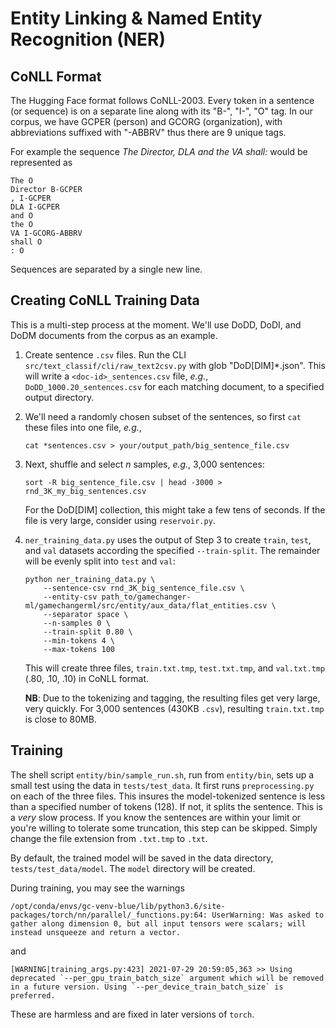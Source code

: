 # Entity Linking & Named Entity Recognition (NER)

## CoNLL Format
The Hugging Face format follows CoNLL-2003. Every token in a sentence (or sequence) is on a separate
line along with its "B-", "I-", "O" tag. In our corpus, we have GCPER (person) and GCORG 
(organization), with abbreviations suffixed with "-ABBRV"
thus there are 9 unique tags.

For example the sequence _The Director, DLA and the VA shall:_ would be represented as
```
The O
Director B-GCPER
, I-GCPER
DLA I-GCPER
and O
the O
VA I-GCORG-ABBRV
shall O
: O

```
Sequences are separated by a single new line.

## Creating CoNLL Training Data
This is a multi-step process at the moment. We'll use DoDD, DoDI, and DoDM documents from the corpus as an example.

1. Create sentence `.csv` files. Run the CLI `src/text_classif/cli/raw_text2csv.py` with glob "DoD[DIM]*.json".
This will write a `<doc-id>_sentences.csv` file, _e.g._, `DoDD_1000.20_sentences.csv` for each
matching document, to a specified output directory.

2. We'll need a randomly chosen subset of the sentences, so first `cat` these files into one file, 
_e.g._, 
    ```
    cat *sentences.csv > your/output_path/big_sentence_file.csv
    ```
   
3. Next, shuffle and select *n* samples, _e.g._, 3,000 sentences:
    ```
    sort -R big_sentence_file.csv | head -3000 > rnd_3K_my_big_sentences.csv
    ```
   For the DoD[DIM] collection, this might take a few tens of seconds. If the file is very large,
   consider using `reservoir.py`.
   
4. `ner_training_data.py` uses the output of Step 3 to create `train`, `test`, and `val` datasets according
    the specified `--train-split`. The remainder will be evenly split into `test` and `val`:
    ```
    python ner_training_data.py \
        --sentence-csv rnd_3K_big_sentence_file.csv \
        --entity-csv path_to/gamechanger-ml/gamechangerml/src/entity/aux_data/flat_entities.csv \
        --separator space \
        --n-samples 0 \
        --train-split 0.80 \
        --min-tokens 4 \
        --max-tokens 100
    ```
   This will create three files, `train.txt.tmp`, `test.txt.tmp`, and `val.txt.tmp` (.80, .10, .10) in CoNLL format.
   
   **NB**: Due to the tokenizing and tagging, the resulting files get very large, very quickly. For 3,000 sentences (430KB `.csv`),
   resulting `train.txt.tmp` is close to 80MB.

## Training
The shell script `entity/bin/sample_run.sh`, run from `entity/bin`, sets up a small test using the
data in `tests/test_data`. It first runs `preprocessing.py` on each of the three files. This insures
the model-tokenized sentence is less than a specified number of tokens (128). If not, it splits the sentence.
This is a _very_ slow process. If you know the sentences are within your limit or you're willing to tolerate
some truncation, this step can be skipped. Simply change the file extension from `.txt.tmp` to `.txt`.

By default, the trained model will be saved in the data directory, `tests/test_data/model`. The `model`
directory will be created.

During training, you may see the warnings
```
/opt/conda/envs/gc-venv-blue/lib/python3.6/site-packages/torch/nn/parallel/_functions.py:64: UserWarning: Was asked to gather along dimension 0, but all input tensors were scalars; will instead unsqueeze and return a vector.
```
and
```
[WARNING|training_args.py:423] 2021-07-29 20:59:05,363 >> Using deprecated `--per_gpu_train_batch_size` argument which will be removed in a future version. Using `--per_device_train_batch_size` is preferred.
```
These are harmless and are fixed in later versions of `torch`.

